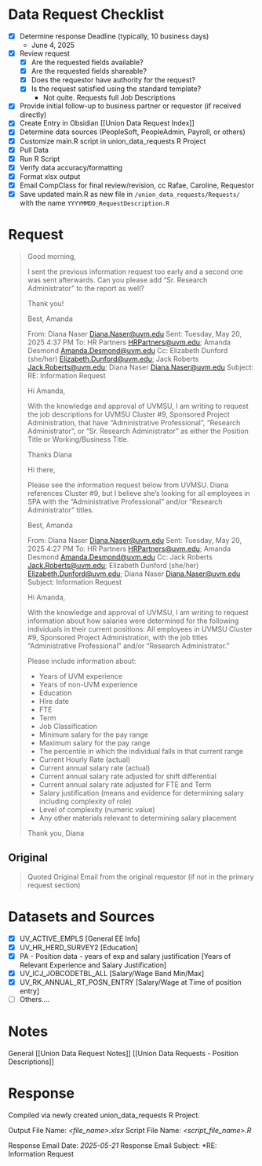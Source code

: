 # Data Request Checklist
- [x] Determine response Deadline (typically, 10 business days)
	-  June 4, 2025
- [x] Review request 
	- [x] Are the requested fields available?
	- [x] Are the requested fields shareable?
	- [x] Does the requestor have authority for the request?
	- [x] Is the request satisfied using the standard template?
		- Not quite. Requests full Job Descriptions
- [x] Provide initial follow-up to business partner or requestor (if received directly)
- [x] Create Entry in Obsidian [[Union Data Request Index]]
- [x] Determine data sources (PeopleSoft, PeopleAdmin, Payroll, or others)
- [x] Customize main.R script in union_data_requests R Project
- [x] Pull Data
- [x] Run R Script
- [x] Verify data accuracy/formatting
- [x] Format xlsx output
- [x] Email CompClass for final review/revision, cc Rafae, Caroline, Requestor
- [x] Save updated main.R as new file in `/union_data_requests/Requests/` with the name `YYYYMMDD_RequestDescription.R`

# Request
> Good morning, 
> 
> I sent the previous information request too early and a second one was sent afterwards. Can you please add “Sr. Research Administrator” to the report as well?
> 
> Thank you!
> 
> Best,
> Amanda
> 
> From: Diana Naser <Diana.Naser@uvm.edu> 
> Sent: Tuesday, May 20, 2025 4:37 PM
> To: HR Partners <HRPartners@uvm.edu>; Amanda Desmond <Amanda.Desmond@uvm.edu>
> Cc: Elizabeth Dunford (she/her) <Elizabeth.Dunford@uvm.edu>; Jack Roberts <Jack.Roberts@uvm.edu>; Diana Naser <Diana.Naser@uvm.edu>
> Subject: RE: Information Request
> 
> Hi Amanda, 
>  
> With the knowledge and approval of UVMSU, I am writing to request the job descriptions for UVMSU Cluster #9, Sponsored Project Administration, that have “Administrative Professional”, “Research Administrator”, or “Sr. Research Administrator” as either the Position Title or Working/Business Title. 
> 
> Thanks 
> Diana
> 
> Hi there, 
> 
> Please see the information request below from UVMSU. Diana references Cluster #9, but I believe she’s looking for all employees in SPA with the “Administrative Professional” and/or “Research Administrator” titles.
> 
> Best,
> Amanda
> 
> From: Diana Naser <Diana.Naser@uvm.edu> 
> Sent: Tuesday, May 20, 2025 4:27 PM
> To: HR Partners <HRPartners@uvm.edu>; Amanda Desmond <Amanda.Desmond@uvm.edu>
> Cc: Jack Roberts <Jack.Roberts@uvm.edu>; Elizabeth Dunford (she/her) <Elizabeth.Dunford@uvm.edu>; Diana Naser <Diana.Naser@uvm.edu>
> Subject: Information Request
> 
> Hi Amanda, 
> 
> With the knowledge and approval of UVMSU, I am writing to request information about how salaries were determined for the following individuals in their current positions: All employees in UVMSU Cluster #9, Sponsored Project Administration, with the job titles “Administrative Professional” and/or “Research Administrator.” 
> 
> Please include information about:                                                                                                               
> -	Years of UVM experience
> -	Years of non-UVM experience
> -	Education
> -	Hire date
> -	FTE
> -	Term
> -	Job Classification
> -	Minimum salary for the pay range
> -	Maximum salary for the pay range
> -	The percentile in which the individual falls in that current range
> -	Current Hourly Rate (actual)
> -	Current annual salary rate (actual)
> -	Current annual salary rate adjusted for shift differential
> -	Current annual salary rate adjusted for FTE and Term
> -	Salary justification (means and evidence for determining salary including complexity of role)
> -	Level of complexity (numeric value)
> -	Any other materials relevant to determining salary placement
> 
> Thank you,
> Diana


## Original

> Quoted Original Email from the original requestor (if not in the primary request section)

# Datasets and Sources
- [x] UV_ACTIVE_EMPLS [General EE Info]
- [x] UV_HR_HERD_SURVEY2 [Education]
- [x] PA - Position data - years of exp and salary justification [Years of Relevant Experience and Salary Justification]
- [x] UV_ICJ_JOBCODETBL_ALL [Salary/Wage Band Min/Max]
- [x] UV_RK_ANNUAL_RT_POSN_ENTRY [Salary/Wage at Time of position entry]
- [ ] Others....

# Notes
General [[Union Data Request Notes]]
[[Union Data Requests  - Position Descriptions]]

# Response
Compiled via newly created union_data_requests R Project. 

Output File Name:  *<file_name>.xlsx*
Script File Name:    *<script_file_name>.R* 

Response Email Date:       *2025-05-21*
Response Email Subject:   *RE: Information Request
